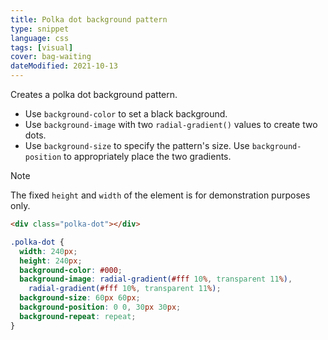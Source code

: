 ```yaml
---
title: Polka dot background pattern
type: snippet
language: css
tags: [visual]
cover: bag-waiting
dateModified: 2021-10-13
---
```


Creates a polka dot background pattern.

- Use `background-color` to set a black background.
- Use `background-image` with two `radial-gradient()` values to create two dots.
- Use `background-size` to specify the pattern's size. Use `background-position` to appropriately place the two gradients.

> [!NOTE]
>
> The fixed `height` and `width` of the element is for demonstration purposes only.

```html
<div class="polka-dot"></div>
```

```css
.polka-dot {
  width: 240px;
  height: 240px;
  background-color: #000;
  background-image: radial-gradient(#fff 10%, transparent 11%),
    radial-gradient(#fff 10%, transparent 11%);
  background-size: 60px 60px;
  background-position: 0 0, 30px 30px;
  background-repeat: repeat;
}
```
